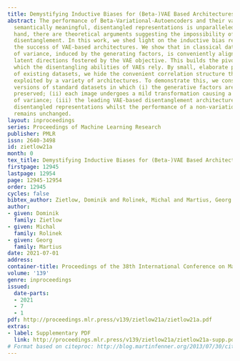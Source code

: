 ```yaml
---
title: Demystifying Inductive Biases for (Beta-)VAE Based Architectures
abstract: The performance of Beta-Variational-Autoencoders and their variants on learning
  semantically meaningful, disentangled representations is unparalleled. On the other
  hand, there are theoretical arguments suggesting the impossibility of unsupervised
  disentanglement. In this work, we shed light on the inductive bias responsible for
  the success of VAE-based architectures. We show that in classical datasets the structure
  of variance, induced by the generating factors, is conveniently aligned with the
  latent directions fostered by the VAE objective. This builds the pivotal bias on
  which the disentangling abilities of VAEs rely. By small, elaborate perturbations
  of existing datasets, we hide the convenient correlation structure that is easily
  exploited by a variety of architectures. To demonstrate this, we construct modified
  versions of standard datasets in which (i) the generative factors are perfectly
  preserved; (ii) each image undergoes a mild transformation causing a small change
  of variance; (iii) the leading VAE-based disentanglement architectures fail to produce
  disentangled representations whilst the performance of a non-variational method
  remains unchanged.
layout: inproceedings
series: Proceedings of Machine Learning Research
publisher: PMLR
issn: 2640-3498
id: zietlow21a
month: 0
tex_title: Demystifying Inductive Biases for (Beta-)VAE Based Architectures
firstpage: 12945
lastpage: 12954
page: 12945-12954
order: 12945
cycles: false
bibtex_author: Zietlow, Dominik and Rolinek, Michal and Martius, Georg
author:
- given: Dominik
  family: Zietlow
- given: Michal
  family: Rolinek
- given: Georg
  family: Martius
date: 2021-07-01
address:
container-title: Proceedings of the 38th International Conference on Machine Learning
volume: '139'
genre: inproceedings
issued:
  date-parts:
  - 2021
  - 7
  - 1
pdf: http://proceedings.mlr.press/v139/zietlow21a/zietlow21a.pdf
extras:
- label: Supplementary PDF
  link: http://proceedings.mlr.press/v139/zietlow21a/zietlow21a-supp.pdf
# Format based on citeproc: http://blog.martinfenner.org/2013/07/30/citeproc-yaml-for-bibliographies/
---
```

